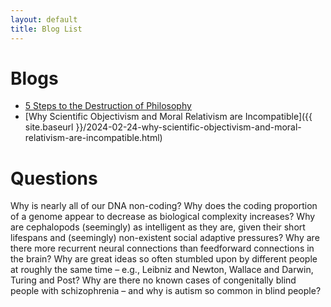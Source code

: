 ```yaml
---
layout: default
title: Blog List
---
```

# Blogs
- [5 Steps to the Destruction of Philosophy](blog-5steps.html)
- [Why Scientific Objectivism and Moral Relativism are Incompatible]({{ site.baseurl }}/2024-02-24-why-scientific-objectivism-and-moral-relativism-are-incompatible.html)


# Questions

Why is nearly all of our DNA non-coding? Why does the coding proportion of a genome appear to decrease as
biological complexity increases? Why are cephalopods (seemingly) as intelligent as they are, given their
short lifespans and (seemingly) non-existent social adaptive pressures? Why are there more recurrent neural
connections than feedforward connections in the brain? Why are great ideas so often stumbled upon by
different people at roughly the same time – e.g., Leibniz and Newton, Wallace and Darwin, Turing and Post? Why
are there no known cases of congenitally blind people with schizophrenia – and why is autism so common in
blind people?

